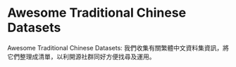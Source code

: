 # Awesome Traditional Chinese Datasets
Awesome Traditional Chinese Datasets: 我們收集有關繁體中文資料集資訊，將它們整理成清單，以利開源社群同好方便找尋及運用。

<!--stackedit_data:
eyJoaXN0b3J5IjpbMTM5NzkwMTY0OF19
-->